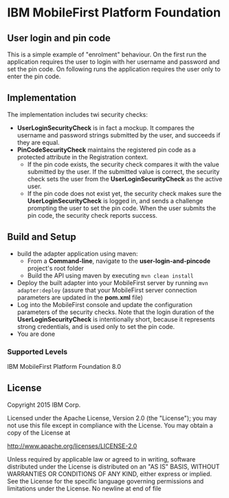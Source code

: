 IBM MobileFirst Platform Foundation
===

## User login and pin code
This is a simple example of "enrolment" behaviour. 
On the first run the application requires the user to login with her username and password and set the pin code.
 On following runs the application requires the user only to enter the pin code. 

## Implementation
The implementation includes twi security checks:

* **UserLoginSecurityCheck** is in fact a mockup. It compares the username and password strings submitted by the user, and 
  succeeds if they are equal.
* **PinCodeSecurityCheck** maintains the registered pin code as a protected attribute in the Registration context.
  * If the pin code exists, the security check compares it with the value submitted by the user. 
    If the submitted value is correct, the security check sets the user from the **UserLoginSecurityCheck** as the active user.
  * If the pin code does not exist yet, the security check makes sure the **UserLoginSecurityCheck** is logged in, 
    and sends a challenge prompting the user to set the pin code.
    When the user submits the pin code, the security check reports success.


## Build and Setup

* build the adapter application using maven:
    * From a **Command-line**, navigate to the **user-login-and-pincode** project's root folder
    * Build the API using maven by executing `mvn clean install`
* Deploy the built adapter into your MobileFirst server by running `mvn adapter:deploy` (assure that your MobileFirst
  server connection parameters are updated in the **pom.xml** file)
* Log into the MobileFirst console and update the configuration parameters of the security checks.
  Note that the login duration of the **UserLoginSecurityCheck** is intentionally short, because it represents strong credentials, 
  and is used only to set the pin code. 
* You are done

### Supported Levels
IBM MobileFirst Platform Foundation 8.0

## License
Copyright 2015 IBM Corp.

Licensed under the Apache License, Version 2.0 (the "License");
you may not use this file except in compliance with the License.
You may obtain a copy of the License at

http://www.apache.org/licenses/LICENSE-2.0

Unless required by applicable law or agreed to in writing, software
distributed under the License is distributed on an "AS IS" BASIS,
WITHOUT WARRANTIES OR CONDITIONS OF ANY KIND, either express or implied.
See the License for the specific language governing permissions and
limitations under the License.
 No newline at end of file
